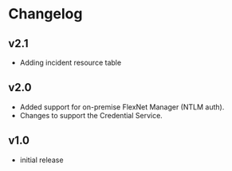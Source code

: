 # Changelog

## v2.1

- Adding incident resource table

## v2.0

- Added support for on-premise FlexNet Manager (NTLM auth).
- Changes to support the Credential Service.

## v1.0

- initial release